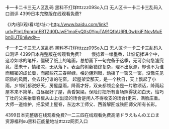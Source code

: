 卡一卡二卡三无人区乱码
黑料不打烊tttzzz09So入口
无人区卡一卡二卡三乱码入口测评
4399日本完整版在线观看免费?


《/内/部/观/看/地/址👉http://www.baidu.com/link?url=PImL9pnrcnEBTZd0DJwE1moEyQXs0YpuTA91QfbU6RL0wbkiFlNcvMuEbn0iJT6n&wd》--

卡一卡二卡三无人区乱码
黑料不打烊tttzzz09So入口
无人区卡一卡二卡三乱码入口测评
4399日本完整版在线观看免费?
　　慢捻着一缕墨香，让惦记揉进个中，这凉如冰的笔杆，僵硬了纸上的笔画，总想画下一句完备于这季，无可奈何急遽究竟，墨未干，情绪凉，无从落下。表面的树藤错综复杂，理不出泉源，却也不为谁而稠密的成长着，而那些花三春柳绿，格边疆刺眼，动摇了一窗又一窗，没辙先见昭质的风雨，会去轻打谁的花窗。
起屋架梁那天，是一个秋日，天上飘起了小雨，乡邻们都说好天，房屋屋雨，降雨才好，双亲都领会全是一片歌颂话，降雨起屋本来不简单。白昼起好了屋，黄昏架梁。保险灯把所有当场照得犹如白天，恰巧丁壮的父亲抬着脊檩从山上(出梁的场合是闲人不得收支的场合)走来，满脸庄重。大师一道维护，把梁架上屋脊，东边木工师父、西首解匠或铁匠师父所有长彩。





4399日本完整版在线观看免费?一二三四在线观看免费高清ドラえもんのエロま资源福利su黑料正能量地址tttzzz网页入口
